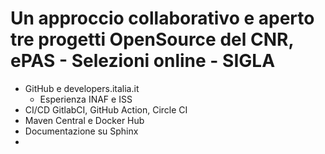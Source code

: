 # Un approccio collaborativo e aperto tre progetti OpenSource del CNR, ePAS - Selezioni online - SIGLA

- GitHub e developers.italia.it
  - Esperienza INAF e ISS 
- CI/CD GitlabCI, GitHub Action, Circle CI
- Maven Central e Docker Hub
- Documentazione su Sphinx
- 
